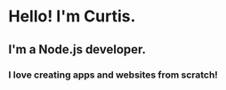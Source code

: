 # Hello! I'm Curtis.

## I'm a Node.js developer.

### I love creating apps and websites from scratch!
